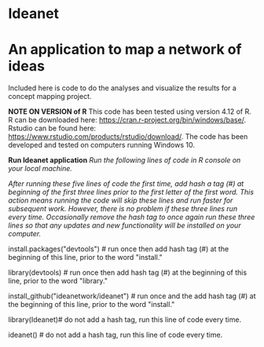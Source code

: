 # Ideanet
# An application to map a network of ideas 
Included here is code to do the analyses and visualize the results for a concept mapping project.

**NOTE ON VERSION of R**
 This code has been tested using  version 4.12 of R. R can be downloaded here: https://cran.r-project.org/bin/windows/base/. Rstudio can be found here:  https://www.rstudio.com/products/rstudio/download/.  The code has been developed and tested on computers running Windows 10.
 
**Run Ideanet application**
*Run the following lines of code in R console on your local machine.*

*After running these five lines of code the first time, add hash a tag (#) at beginning of the first three lines prior to the first letter of the first word.  This action means running the code will skip these lines and run faster for subsequent work.  However, there is no problem if these three lines run every time.  Occasionally remove the hash tag  to once again run these three lines so that any updates and new functionality will be installed on your computer.*

install.packages("devtools") # run once then add hash tag (#) at the beginning of this line, prior to the word "install."

library(devtools)  # run once then add hash tag (#) at the beginning of this line, prior to the word "library."

install_github("ideanetwork/ideanet") # run once and the add hash tag (#) at the beginning of this line, prior to the word "install." 

library(Ideanet)# do not add a hash tag, run this line of code every time.

ideanet() # do not add a hash tag, run this line of code every time.
